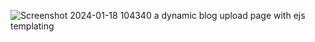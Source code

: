 ![Screenshot 2024-01-18 104340](https://github.com/thanveer21cs52/blog-with-ejs/assets/156982649/d94e5180-5df3-43a7-b620-5ef9d2f9c94f)
a dynamic blog upload page with ejs templating
